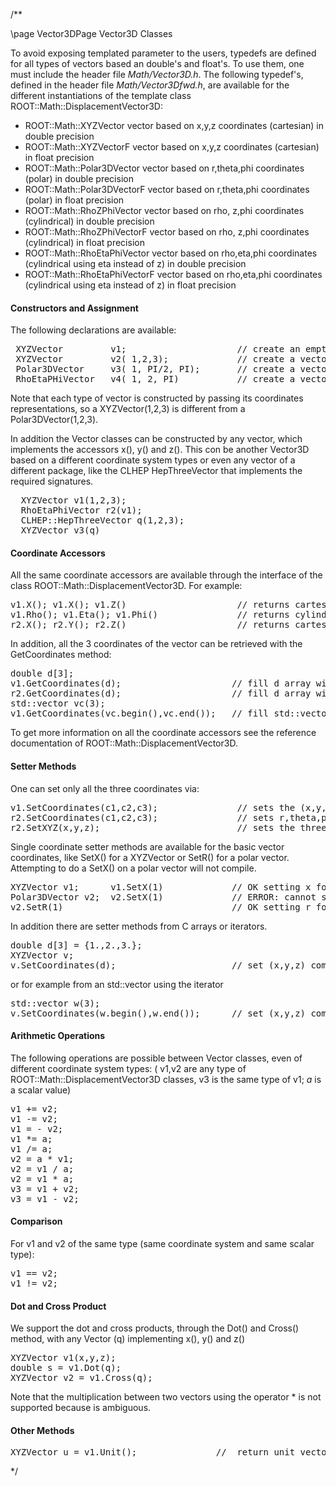 /**

  \page Vector3DPage  Vector3D Classes


To avoid exposing templated parameter to the users, typedefs are defined for all types of vectors based an double's and float's. To use them, one must include the header file _Math/Vector3D.h_. The following typedef's, defined in the header file _Math/Vector3Dfwd.h_, are available for the different instantiations of the template class ROOT::Math::DisplacementVector3D:

*   ROOT::Math::XYZVector vector based on x,y,z coordinates (cartesian) in double precision
*   ROOT::Math::XYZVectorF vector based on x,y,z coordinates (cartesian) in float precision
*   ROOT::Math::Polar3DVector vector based on r,theta,phi coordinates (polar) in double precision
*   ROOT::Math::Polar3DVectorF vector based on r,theta,phi coordinates (polar) in float precision
*   ROOT::Math::RhoZPhiVector vector based on rho, z,phi coordinates (cylindrical) in double precision
*   ROOT::Math::RhoZPhiVectorF vector based on rho, z,phi coordinates (cylindrical) in float precision
*   ROOT::Math::RhoEtaPhiVector vector based on rho,eta,phi coordinates (cylindrical using eta instead of z) in double precision
*   ROOT::Math::RhoEtaPhiVectorF vector based on rho,eta,phi coordinates (cylindrical using eta instead of z) in float precision

#### Constructors and Assignment

The following declarations are available:

<pre> XYZVector         v1;                     // create an empty vector (x = 0, y = 0, z = 0)
 XYZVector         v2( 1,2,3);             // create a vector with x=1, y = 2, z = 3;
 Polar3DVector     v3( 1, PI/2, PI);       // create a vector with r = 1, theta = PI/2 and phi=PI
 RhoEtaPHiVector   v4( 1, 2, PI)           // create a vector with rho= 1, eta = 2, phi = PI
</pre>

Note that each type of vector is constructed by passing its coordinates representations, so a XYZVector(1,2,3) is different from a Polar3DVector(1,2,3).

In addition the Vector classes can be constructed by any vector, which implements the accessors x(), y() and z(). This con be another Vector3D based on a different coordinate system types or even any vector of a different package, like the CLHEP HepThreeVector that implements the required signatures.

<pre>  XYZVector v1(1,2,3);
  RhoEtaPhiVector r2(v1);
  CLHEP::HepThreeVector q(1,2,3);
  XYZVector v3(q)
</pre>

#### Coordinate Accessors

All the same coordinate accessors are available through the interface of the class ROOT::Math::DisplacementVector3D. For example:

<pre>v1.X(); v1.X(); v1.Z()                     // returns cartesian components for the cartesian vector v1
v1.Rho(); v1.Eta(); v1.Phi()               // returns cylindrical components for the cartesian vector v1
r2.X(); r2.Y(); r2.Z()                     // returns cartesian components for the cylindrical vector r2
</pre>

In addition, all the 3 coordinates of the vector can be retrieved with the GetCoordinates method:

<pre>double d[3];
v1.GetCoordinates(d);                     // fill d array with (x,y,z) components of v1
r2.GetCoordinates(d);                     // fill d array with (r,eta,phi) components of r2
std::vector <double>vc(3);
v1.GetCoordinates(vc.begin(),vc.end());   // fill std::vector with (x,y,z) components of v1</double> </pre>

To get more information on all the coordinate accessors see the reference documentation of ROOT::Math::DisplacementVector3D.

#### Setter Methods

One can set only all the three coordinates via:

<pre>v1.SetCoordinates(c1,c2,c3);               // sets the (x,y,z) for a XYZVector
r2.SetCoordinates(c1,c2,c3);               // sets r,theta,phi for a Polar3DVector
r2.SetXYZ(x,y,z);                          // sets the three cartesian components for the Polar3DVector
</pre>

Single coordinate setter methods are available for the basic vector coordinates, like SetX() for a XYZVector or SetR() for a polar vector. Attempting to do a SetX() on a polar vector will not compile.

<pre>XYZVector v1;      v1.SetX(1)             // OK setting x for a Cartesian vector
Polar3DVector v2;  v2.SetX(1)             // ERROR: cannot set  X for a Polar vector. Method will not compile
v2.SetR(1)                                // OK setting r for a Polar vector
</pre>

In addition there are setter methods from C arrays or iterators.

<pre>double d[3] = {1.,2.,3.};
XYZVector v;
v.SetCoordinates(d);                      // set (x,y,z) components of v using values from d
</pre>

or for example from an std::vector using the iterator

<pre>std::vector <double>w(3);
v.SetCoordinates(w.begin(),w.end());      // set (x,y,z) components of v using values from w</double> </pre>

#### Arithmetic Operations

The following operations are possible between Vector classes, even of different coordinate system types: ( v1,v2 are any type of ROOT::Math::DisplacementVector3D classes, v3 is the same type of v1; _a_ is a scalar value)

<pre>v1 += v2;
v1 -= v2;
v1 = - v2;
v1 *= a;
v1 /= a;
v2 = a * v1;
v2 = v1 / a;
v2 = v1 * a;
v3 = v1 + v2;
v3 = v1 - v2;
</pre>

#### Comparison

For v1 and v2 of the same type (same coordinate system and same scalar type):

<pre>v1 == v2;
v1 != v2;
</pre>

#### Dot and Cross Product

We support the dot and cross products, through the Dot() and Cross() method, with any Vector (q) implementing x(), y() and z()

<pre>XYZVector v1(x,y,z);
double s = v1.Dot(q);
XYZVector v2 = v1.Cross(q);
</pre>

Note that the multiplication between two vectors using the operator * is not supported because is ambiguous.

#### Other Methods

<pre>XYZVector u = v1.Unit();               //  return unit vector parallel to v1
</pre>

*/

